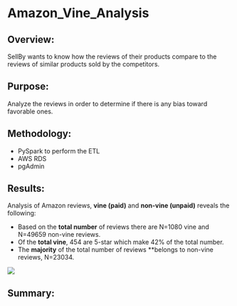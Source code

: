 # Amazon_Vine_Analysis

## Overview:
SellBy wants to know how the reviews of their products compare to the reviews of similar products sold by the competitors.

## Purpose:
Analyze the reviews in order to determine if there is any bias toward favorable ones.

## Methodology:
- PySpark to perform the ETL
- AWS RDS
- pgAdmin

## Results:
Analysis of Amazon reviews, **vine (paid)** and **non-vine (unpaid)** reveals the following:
- Based on the **total number** of reviews there are N=1080 vine and N=49659 non-vine reviews.  
- Of the **total vine**, 454 are 5-star which make 42% of the total number.
- The **majority** of the total number of reviews **belongs to non-vine reviews, N=23034.

![](Candidates%20election%20results.png)

## Summary:
